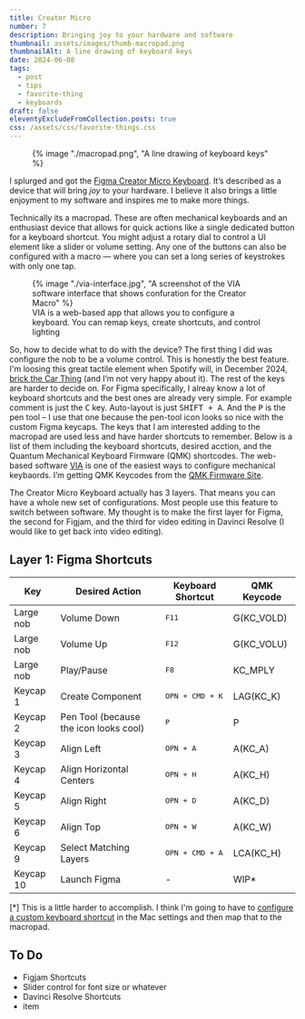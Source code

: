```yaml
---
title: Creator Micro
number: 7
description: Bringing joy to your hardware and software
thumbnail: assets/images/thumb-macropad.png
thumbnailAlt: A line drawing of keyboard keys 
date: 2024-06-08
tags:
  - post
  - tips
  - favorite-thing
  - keyboards
draft: false
eleventyExcludeFromCollection.posts: true
css: /assets/css/favorite-things.css
---
```


<figure class="sketch">
  {% image "./macropad.png", "A line drawing of keyboard keys" %}
<figcaption></figcaption>
</figure>

I splurged and got the [Figma Creator Micro Keyboard](https://store.figma.com/products/figma-creator-micro-keyboard). It’s described as a device that will bring *joy* to your hardware. I believe it also brings a little enjoyment to my software and inspires me to make more things. 

Technically its a macropad. These are often mechanical keyboards and an enthusiast device that allows for quick actions like a single dedicated button for a keyboard shortcut. You might adjust a rotary dial to control a UI element like a slider or volume setting. Any one of the buttons can also be configured with a macro &mdash; where you can set a long series of keystrokes with only one tap. 

<figure>
  {% image "./via-interface.jpg", "A screenshot of the VIA software interface that shows confuration for the Creator Macro" %}
<figcaption>VIA is a web-based app that allows you to configure a keyboard. You can remap keys, create shortcuts, and control lighting</figcation>
</figure>

So, how to decide what to do with the device? The first thing I did was configure the nob to be a volume control. This is honestly the best feature. I'm loosing this great tactile element when Spotify will, in December 2024, [brick the Car Thing](../car-thing/) (and I’m not very happy about it). The rest of the keys are harder to decide on. For Figma specifically, I alreay know a lot of keyboard shortcuts and the best ones are already very simple. For example comment is just the <kbd>C</kbd> key. Auto-layout is just <kbd><kbd>SHIFT</kbd> + <kbd>A</kbd></kbd>. And the <kbd>P</kbd> is the pen tool – I use that one because the pen-tool icon looks so nice with the custom Figma keycaps. The keys that I am interested adding to the macropad are used less and have harder shortcuts to remember. Below is a list of them including the keyboard shortcuts, desired acction, and the Quantum Mechanical Keyboard Firmware (QMK) shortcodes. The web-based software [VIA](https://www.caniusevia.com/) is one of the easiest ways to configure mechanical keybaords. I’m getting QMK Keycodes from the [QMK Firmware Site](https://docs.qmk.fm/keycodes_basic).

The Creator Micro Keyboard actually has 3 layers. That means you can have a whole new set of configurations. Most people use this feature to switch between software. My thought is to make the first layer for Figma, the second for Figjam, and the third for video editing in Davinci Resolve (I would like to get back into video editing).

## Layer 1: Figma Shortcuts 

| Key| Desired Action | Keyboard Shortcut | QMK Keycode|
|----------|------------|-----------|-----------|
| Large nob| Volume Down| <kbd>F11</kbd>| G(KC_VOLD)|
| Large nob| Volume Up  | <kbd>F12</kbd>| G(KC_VOLU)|
| Large nob| Play/Pause | <kbd>F8</kbd> | KC_MPLY   |
| Keycap 1 | Create Component | <kbd><kbd>OPN</kbd> + <kbd>CMD</kbd> + <kbd>K</kbd></kbd> |LAG(KC_K)   |
| Keycap 2 | Pen Tool (because the icon looks cool) | <kbd>P</kbd> | P   |
| Keycap 3 | Align Left |<kbd><kbd>OPN</kbd> + <kbd>A</kbd></kbd> | A(KC_A)   |
| Keycap 4 | Align Horizontal Centers | <kbd><kbd>OPN</kbd> + <kbd>H</kbd> | A(KC_H)   |
| Keycap 5 | Align Right |  <kbd><kbd>OPN</kbd> + <kbd>D</kbd></kbd> | A(KC_D)   |
| Keycap 6 | Align Top |  <kbd><kbd>OPN</kbd> + <kbd>W</kbd></kbd> | A(KC_W)   |
| Keycap 9 | Select Matching Layers | <kbd><kbd>OPN</kbd> + <kbd>CMD</kbd> + <kbd>A</kbd></kbd> | LCA(KC_H)   |
| Keycap 10| Launch Figma | -   | WIP*|

[*] This is a little harder to accomplish. I think I'm going to have to [configure a custom keyboard shortcut](https://support.apple.com/guide/mac-help/create-keyboard-shortcuts-for-apps-mchlp2271/mac) in the Mac settings and then map that to the macropad.

## To Do
- Figjam Shortcuts
- Slider control for font size or whatever
- Davinci Resolve Shortcuts
- item

